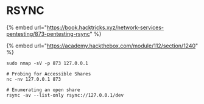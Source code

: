 # RSYNC

{% embed url="https://book.hacktricks.xyz/network-services-pentesting/873-pentesting-rsync" %}

{% embed url="https://academy.hackthebox.com/module/112/section/1240" %}

```shell
sudo nmap -sV -p 873 127.0.0.1

# Probing for Accessible Shares
nc -nv 127.0.0.1 873

# Enumerating an open share
rsync -av --list-only rsync://127.0.0.1/dev
```
